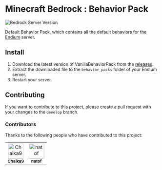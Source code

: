 ﻿# Minecraft Bedrock : Behavior Pack

![Bedrock Server Version](https://img.shields.io/badge/Minecraft_Bedrock_Version-1.21.110-blue.svg)

Default Behavior Pack, which contains all the default behaviors for the [Endium](https://github.com/Paladium-Bedrock/Endium) server.

## Install

1. Download the latest version of VanillaBehaviorPack from the [releases](https://github.com/Paladium-Bedrock/VanillaBehaviorPack/releases).
2. Extract the downloaded file to the `behavior_packs` folder of your Endium server.
3. Restart your server.

## Contributing

If you want to contribute to this project, please create a pull request with your changes to the `develop` branch.

### Contributors

Thanks to the following people who have contributed to this project:

<table>
    <tbody>
        <tr>
            <td align="center"><a href="https://github.com/Chaika9/"><img src="https://avatars.githubusercontent.com/u/30606616?v=4?s=100" width="50px;" alt="Chaika9"><br /><sub><b>Chaika9</b></sub></a><br /></td>
            <td align="center"><a href="https://github.com/natof/"><img src="https://avatars.githubusercontent.com/u/80003956?v=4?s=100" width="50px;" alt="natof"><br /><sub><b>natof</b></sub></a><br /></td>
        </tr>
    </tbody>
</table>